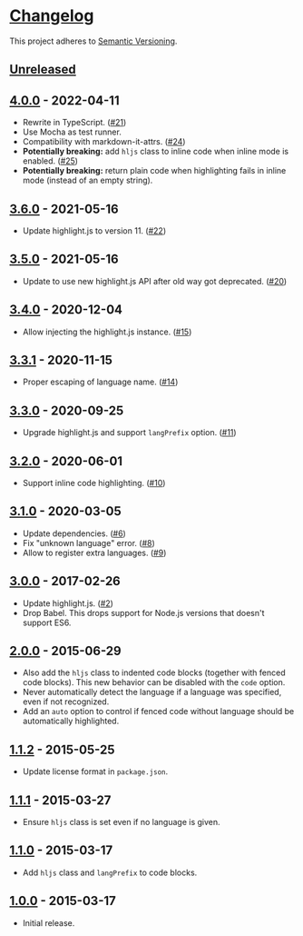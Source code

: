 # [Changelog](http://keepachangelog.com/)

This project adheres to [Semantic Versioning](http://semver.org/).

## [Unreleased]

## [4.0.0] - 2022-04-11
* Rewrite in TypeScript. ([#21])
* Use Mocha as test runner.
* Compatibility with markdown-it-attrs. ([#24])
* **Potentially breaking:** add `hljs` class to inline code when inline
  mode is enabled. ([#25])
* **Potentially breaking:** return plain code when highlighting fails in
  inline mode (instead of an empty string).

## [3.6.0] - 2021-05-16
* Update highlight.js to version 11. ([#22])

## [3.5.0] - 2021-05-16
* Update to use new highlight.js API after old way got deprecated. ([#20])

## [3.4.0] - 2020-12-04
* Allow injecting the highlight.js instance. ([#15])

## [3.3.1] - 2020-11-15
* Proper escaping of language name. ([#14])

## [3.3.0] - 2020-09-25
* Upgrade highlight.js and support `langPrefix` option. ([#11])

## [3.2.0] - 2020-06-01
* Support inline code highlighting. ([#10])

## [3.1.0] - 2020-03-05
* Update dependencies. ([#6])
* Fix "unknown language" error. ([#8])
* Allow to register extra languages. ([#9])

## [3.0.0] - 2017-02-26
* Update highlight.js. ([#2])
* Drop Babel. This drops support for Node.js versions that doesn't
  support ES6.

## [2.0.0] - 2015-06-29
* Also add the `hljs` class to indented code blocks (together with
  fenced code blocks). This new behavior can be disabled with the `code`
  option.
* Never automatically detect the language if a language was specified,
  even if not recognized.
* Add an `auto` option to control if fenced code without language should
  be automatically highlighted.

## [1.1.2] - 2015-05-25
* Update license format in `package.json`.

## [1.1.1] - 2015-03-27
* Ensure `hljs` class is set even if no language is given.

## [1.1.0] - 2015-03-17
* Add `hljs` class and `langPrefix` to code blocks.

## [1.0.0] - 2015-03-17
* Initial release.

[Unreleased]: https://github.com/valeriangalliat/markdown-it-highlightjs/compare/v4.0.0...HEAD
[4.0.0]: https://github.com/valeriangalliat/markdown-it-highlightjs/compare/v3.6.0...v4.0.0
[3.6.0]: https://github.com/valeriangalliat/markdown-it-highlightjs/compare/v3.5.0...v3.6.0
[3.5.0]: https://github.com/valeriangalliat/markdown-it-highlightjs/compare/v3.4.0...v3.5.0
[3.4.0]: https://github.com/valeriangalliat/markdown-it-highlightjs/compare/v3.3.1...v3.4.0
[3.3.1]: https://github.com/valeriangalliat/markdown-it-highlightjs/compare/v3.3.0...v3.3.1
[3.3.0]: https://github.com/valeriangalliat/markdown-it-highlightjs/compare/v3.2.0...v3.3.0
[3.2.0]: https://github.com/valeriangalliat/markdown-it-highlightjs/compare/v3.1.0...v3.2.0
[3.1.0]: https://github.com/valeriangalliat/markdown-it-highlightjs/compare/v3.0.0...v3.1.0
[3.0.0]: https://github.com/valeriangalliat/markdown-it-highlightjs/compare/v2.0.0...v3.0.0
[2.0.0]: https://github.com/valeriangalliat/markdown-it-highlightjs/compare/v1.1.2...v2.0.0
[1.1.2]: https://github.com/valeriangalliat/markdown-it-highlightjs/compare/v1.1.1...v1.1.2
[1.1.1]: https://github.com/valeriangalliat/markdown-it-highlightjs/compare/v1.1.0...v1.1.1
[1.1.0]: https://github.com/valeriangalliat/markdown-it-highlightjs/compare/v1.0.0...v1.1.0
[1.0.0]: https://github.com/valeriangalliat/markdown-it-highlightjs/tree/v1.0.0

[#2]: https://github.com/valeriangalliat/markdown-it-highlightjs/pull/2
[#6]: https://github.com/valeriangalliat/markdown-it-highlightjs/pull/6
[#8]: https://github.com/valeriangalliat/markdown-it-highlightjs/pull/8
[#9]: https://github.com/valeriangalliat/markdown-it-highlightjs/pull/9
[#10]: https://github.com/valeriangalliat/markdown-it-highlightjs/pull/10
[#11]: https://github.com/valeriangalliat/markdown-it-highlightjs/pull/11
[#14]: https://github.com/valeriangalliat/markdown-it-highlightjs/pull/14
[#15]: https://github.com/valeriangalliat/markdown-it-highlightjs/pull/15
[#20]: https://github.com/valeriangalliat/markdown-it-highlightjs/pull/20
[#21]: https://github.com/valeriangalliat/markdown-it-highlightjs/issues/21
[#22]: https://github.com/valeriangalliat/markdown-it-highlightjs/pull/22
[#24]: https://github.com/valeriangalliat/markdown-it-highlightjs/issues/24
[#25]: https://github.com/valeriangalliat/markdown-it-highlightjs/issues/25
